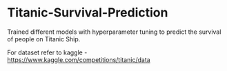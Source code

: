 # Titanic-Survival-Prediction
Trained different models with hyperparameter tuning to predict the survival of people on Titanic Ship.

For dataset refer to kaggle - https://www.kaggle.com/competitions/titanic/data
